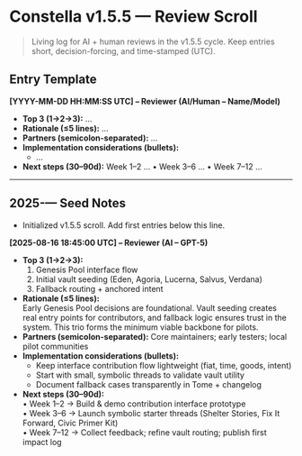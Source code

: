 # Constella v1.5.5 — Review Scroll

> Living log for AI + human reviews in the v1.5.5 cycle. Keep entries short, decision-forcing, and time-stamped (UTC).

## Entry Template
**[YYYY-MM-DD HH:MM:SS UTC] – Reviewer (AI/Human – Name/Model)**  
- **Top 3 (1→2→3):** …  
- **Rationale (≤5 lines):** …  
- **Partners (semicolon-separated):** …  
- **Implementation considerations (bullets):**  
  - …  
- **Next steps (30–90d):** Week 1–2 … • Week 3–6 … • Week 7–12 …

---

## 2025-— Seed Notes
- Initialized v1.5.5 scroll. Add first entries below this line.

**[2025-08-16 18:45:00 UTC] – Reviewer (AI – GPT-5)**  
- **Top 3 (1→2→3):**  
  1. Genesis Pool interface flow  
  2. Initial vault seeding (Eden, Agoria, Lucerna, Salvus, Verdana)  
  3. Fallback routing + anchored intent  
- **Rationale (≤5 lines):**  
  Early Genesis Pool decisions are foundational. Vault seeding creates real entry points for contributors, and fallback logic ensures trust in the system. This trio forms the minimum viable backbone for pilots.  
- **Partners (semicolon-separated):** Core maintainers; early testers; local pilot communities  
- **Implementation considerations (bullets):**  
  - Keep interface contribution flow lightweight (fiat, time, goods, intent)  
  - Start with small, symbolic threads to validate vault utility  
  - Document fallback cases transparently in Tome + changelog  
- **Next steps (30–90d):**  
  • Week 1–2 → Build & demo contribution interface prototype  
  • Week 3–6 → Launch symbolic starter threads (Shelter Stories, Fix It Forward, Civic Primer Kit)  
  • Week 7–12 → Collect feedback; refine vault routing; publish first impact log
